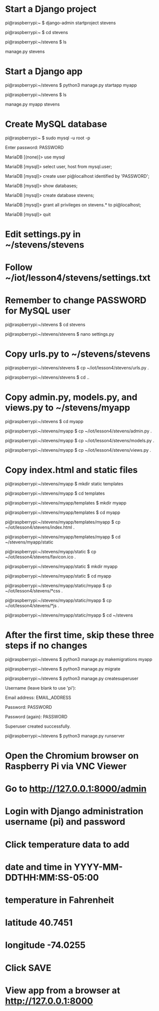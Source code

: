 # Start a Django project

pi@raspberrypi:~ $ django-admin startproject stevens

pi@raspberrypi:~ $ cd stevens

pi@raspberrypi:~/stevens $ ls

manage.py  stevens

# Start a Django app

pi@raspberrypi:~/stevens $ python3 manage.py startapp myapp

pi@raspberrypi:~/stevens $ ls

manage.py  myapp  stevens

# Create MySQL database

pi@raspberrypi:~ $ sudo mysql -u root -p

Enter password: PASSWORD

MariaDB [(none)]> use mysql

MariaDB [mysql]> select user, host from mysql.user;

MariaDB [mysql]> create user pi@localhost identified by 'PASSWORD';

MariaDB [mysql]> show databases;

MariaDB [mysql]> create database stevens;

MariaDB [mysql]> grant all privileges on stevens.* to pi@localhost;

MariaDB [mysql]> quit

# Edit settings.py in ~/stevens/stevens

# Follow ~/iot/lesson4/stevens/settings.txt

# Remember to change PASSWORD for MySQL user

pi@raspberrypi:~/stevens $ cd stevens

pi@raspberrypi:~/stevens/stevens $ nano settings.py

# Copy urls.py to ~/stevens/stevens

pi@raspberrypi:~/stevens/stevens $ cp ~/iot/lesson4/stevens/urls.py .

pi@raspberrypi:~/stevens/stevens $ cd ..

# Copy admin.py, models.py, and views.py to ~/stevens/myapp

pi@raspberrypi:~/stevens $ cd myapp

pi@raspberrypi:~/stevens/myapp $ cp ~/iot/lesson4/stevens/admin.py .

pi@raspberrypi:~/stevens/myapp $ cp ~/iot/lesson4/stevens/models.py .

pi@raspberrypi:~/stevens/myapp $ cp ~/iot/lesson4/stevens/views.py .

# Copy index.html and static files

pi@raspberrypi:~/stevens/myapp $ mkdir static templates

pi@raspberrypi:~/stevens/myapp $ cd templates

pi@raspberrypi:~/stevens/myapp/templates $ mkdir myapp

pi@raspberrypi:~/stevens/myapp/templates $ cd myapp

pi@raspberrypi:~/stevens/myapp/templates/myapp $ cp ~/iot/lesson4/stevens/index.html .

pi@raspberrypi:~/stevens/myapp/templates/myapp $ cd ~/stevens/myapp/static

pi@raspberrypi:~/stevens/myapp/static $ cp ~/iot/lesson4/stevens/favicon.ico .

pi@raspberrypi:~/stevens/myapp/static $ mkdir myapp

pi@raspberrypi:~/stevens/myapp/static $ cd myapp

pi@raspberrypi:~/stevens/myapp/static/myapp $ cp ~/iot/lesson4/stevens/*css .

pi@raspberrypi:~/stevens/myapp/static/myapp $ cp ~/iot/lesson4/stevens/*js .

pi@raspberrypi:~/stevens/myapp/static/myapp $ cd ~/stevens

# After the first time, skip these three steps if no changes

pi@raspberrypi:~/stevens $ python3 manage.py makemigrations myapp

pi@raspberrypi:~/stevens $ python3 manage.py migrate

pi@raspberrypi:~/stevens $ python3 manage.py createsuperuser

Username (leave blank to use 'pi'):

Email address: EMAIL_ADDRESS

Password: PASSWORD

Password (again): PASSWORD

Superuser created successfully.

pi@raspberrypi:~/stevens $ python3 manage.py runserver

# Open the Chromium browser on Raspberry Pi via VNC Viewer

# Go to http://127.0.0.1:8000/admin

# Login with Django administration username (pi) and password

# Click temperature data to add 

# date and time in YYYY-MM-DDTHH:MM:SS-05:00

# temperature in Fahrenheit

# latitude 40.7451

# longitude -74.0255

# Click SAVE

# View app from a browser at http://127.0.0.1:8000
